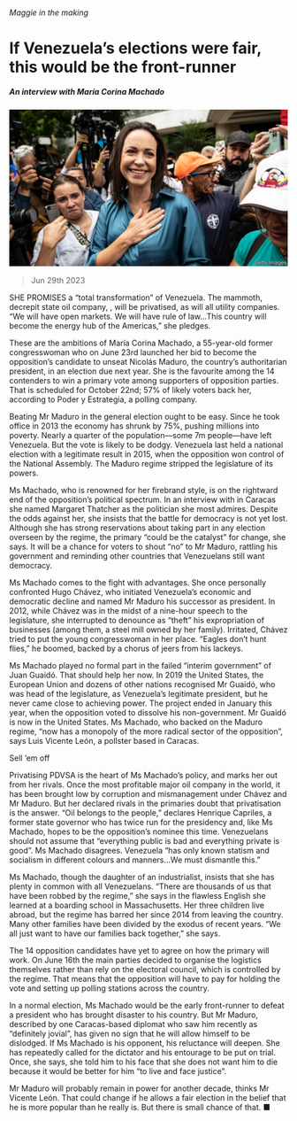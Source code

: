 ###### Maggie in the making

# If Venezuela’s elections were fair, this would be the front-runner 

##### An interview with María Corina Machado 

![image](images/20230701_AMP003.jpg) 

> Jun 29th 2023 

SHE PROMISES a “total transformation” of Venezuela. The mammoth, decrepit state oil company, , will be privatised, as will all utility companies. “We will have open markets. We will have rule of law…This country will become the energy hub of the Americas,” she pledges.

These are the ambitions of María Corina Machado, a 55-year-old former congresswoman who on June 23rd launched her bid to become the opposition’s candidate to unseat Nicolás Maduro, the country’s authoritarian president, in an election due next year. She is the favourite among the 14 contenders to win a primary vote among supporters of opposition parties. That is scheduled for October 22nd; 57% of likely voters back her, according to Poder y Estrategia, a polling company. 

Beating Mr Maduro in the general election ought to be easy. Since he took office in 2013 the economy has shrunk by 75%, pushing millions into poverty. Nearly a quarter of the population—some 7m people—have left Venezuela. But the vote is likely to be dodgy. Venezuela last held a national election with a legitimate result in 2015, when the opposition won control of the National Assembly. The Maduro regime stripped the legislature of its powers. 

Ms Machado, who is renowned for her firebrand style, is on the rightward end of the opposition’s political spectrum. In an interview with  in Caracas she named Margaret Thatcher as the politician she most admires. Despite the odds against her, she insists that the battle for democracy is not yet lost. Although she has strong reservations about taking part in any election overseen by the regime, the primary “could be the catalyst” for change, she says. It will be a chance for voters to shout “no” to Mr Maduro, rattling his government and reminding other countries that Venezuelans still want democracy. 

Ms Machado comes to the fight with advantages. She once personally confronted Hugo Chávez, who initiated Venezuela’s economic and democratic decline and named Mr Maduro his successor as president. In 2012, while Chávez was in the midst of a nine-hour speech to the legislature, she interrupted to denounce as “theft” his expropriation of businesses (among them, a steel mill owned by her family). Irritated, Chávez tried to put the young congresswoman in her place. “Eagles don’t hunt flies,” he boomed, backed by a chorus of jeers from his lackeys. 

Ms Machado played no formal part in the failed “interim government” of Juan Guaidó. That should help her now. In 2019 the United States, the European Union and dozens of other nations recognised Mr Guaidó, who was head of the legislature, as Venezuela’s legitimate president, but he never came close to achieving power. The project ended in January this year, when the opposition voted to dissolve his non-government. Mr Guaidó is now in the United States. Ms Machado, who backed  on the Maduro regime, “now has a monopoly of the more radical sector of the opposition”, says Luis Vicente León, a pollster based in Caracas. 

Sell ’em off

Privatising PDVSA is the heart of Ms Machado’s policy, and marks her out from her rivals. Once the most profitable major oil company in the world, it has been brought low by corruption and mismanagement under Chávez and Mr Maduro. But her declared rivals in the primaries doubt that privatisation is the answer. “Oil belongs to the people,” declares Henrique Capriles, a former state governor who has twice run for the presidency and, like Ms Machado, hopes to be the opposition’s nominee this time. Venezuelans should not assume that “everything public is bad and everything private is good”. Ms Machado disagrees. Venezuela “has only known statism and socialism in different colours and manners…We must dismantle this.” 

Ms Machado, though the daughter of an industrialist, insists that she has plenty in common with all Venezuelans. “There are thousands of us that have been robbed by the regime,” she says in the flawless English she learned at a boarding school in Massachusetts. Her three children live abroad, but the regime has barred her since 2014 from leaving the country. Many other families have been divided by the exodus of recent years. “We all just want to have our families back together,” she says. 

The 14 opposition candidates have yet to agree on how the primary will work. On June 16th the main parties decided to organise the logistics themselves rather than rely on the electoral council, which is controlled by the regime. That means that the opposition will have to pay for holding the vote and setting up polling stations across the country. 

In a normal election, Ms Machado would be the early front-runner to defeat a president who has brought disaster to his country. But Mr Maduro, described by one Caracas-based diplomat who saw him recently as “definitely jovial”, has given no sign that he will allow himself to be dislodged. If Ms Machado is his opponent, his reluctance will deepen. She has repeatedly called for the dictator and his entourage to be put on trial. Once, she says, she told him to his face that she does not want him to die because it would be better for him “to live and face justice”.

Mr Maduro will probably remain in power for another decade, thinks Mr Vicente León. That could change if he allows a fair election in the belief that he is more popular than he really is. But there is small chance of that. ■

